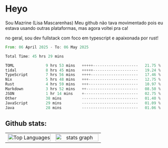 # Heyo

Sou Mazrine (Lisa Mascarenhas)
Meu github não tava movimentado pois eu estava usando outras plataformas, mas agora voltei pra ca!

no geral, sou dev fullstack com foco em typescript e apaixonada por rust!
<!--START_SECTION:waka-->

```rust
From: 06 April 2025 - To: 06 May 2025

Total Time: 45 hrs 29 mins

TOML              9 hrs 53 mins   +++++--------------------   21.75 %
tidal             8 hrs 45 mins   +++++--------------------   19.24 %
TypeScript        7 hrs 56 mins   ++++---------------------   17.46 %
Nix               5 hrs 48 mins   +++----------------------   12.75 %
Rust              4 hrs 59 mins   +++----------------------   10.97 %
Markdown          3 hrs 52 mins   ++-----------------------   08.50 %
JSON              1 hr 14 mins    +------------------------   02.75 %
Other             38 mins         -------------------------   01.40 %
JavaScript        29 mins         -------------------------   01.09 %
Java              28 mins         -------------------------   01.06 %
```

<!--END_SECTION:waka-->

<!--
**Mazrine/Mazrine** is a ✨ _special_ ✨ repository because its `README.md` (this file) appears on your GitHub profile.

Here are some ideas to get you started:

- 🔭 I’m currently working on ...
- 🌱 I’m currently learning ...
- 👯 I’m looking to collaborate on ...
- 🤔 I’m looking for help with ...
- 💬 Ask me about ...
- 📫 How to reach me: ...
- 😄 Pronouns: ...
- ⚡ Fun fact: ...
-->


## Github stats:

<div align="center">
  <table width="100%">
    <tr>
      <td align="center" width="50%">
        <img src="https://github-readme-stats.vercel.app/api/top-langs/?username=mazrine&theme=tokyonight&layout=donut&langs_count=10&locale=pt-br" width="100%" alt="Top Languages" />
      </td>
      <td align="center" width="50%">
        <img src="https://github-readme-stats-yxqy.vercel.app/api?username=mazrine&hide_title=false&hide_rank=false&show_icons=true&count_private=true&disable_animations=false&theme=midnight-purple&locale=en&hide_border=true&order=1" width="100%" alt="stats graph" />
      </td>
    </tr>
  </table>
</div>
